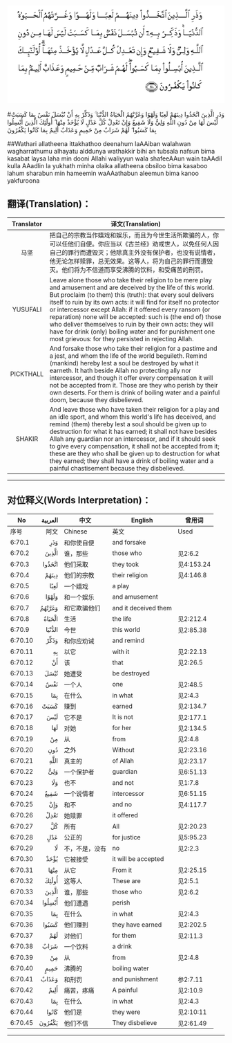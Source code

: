![006:070](images/006_070.gif)

#وَذَرِ الَّذِينَ اتَّخَذُوا دِينَهُمْ لَعِبًا وَلَهْوًا وَغَرَّتْهُمُ الْحَيَاةُ الدُّنْيَا ۚ وَذَكِّرْ بِهِ أَنْ تُبْسَلَ نَفْسٌ بِمَا كَسَبَتْ لَيْسَ لَهَا مِنْ دُونِ اللَّهِ وَلِيٌّ وَلَا شَفِيعٌ وَإِنْ تَعْدِلْ كُلَّ عَدْلٍ لَا يُؤْخَذْ مِنْهَا ۗ أُولَٰئِكَ الَّذِينَ أُبْسِلُوا بِمَا كَسَبُوا ۖ لَهُمْ شَرَابٌ مِنْ حَمِيمٍ وَعَذَابٌ أَلِيمٌ بِمَا كَانُوا يَكْفُرُونَ 

##Wathari allatheena ittakhathoo deenahum laAAiban walahwan wagharrathumu alhayatu alddunya wathakkir bihi an tubsala nafsun bima kasabat laysa laha min dooni Allahi waliyyun wala shafeeAAun wain taAAdil kulla AAadlin la yukhath minha olaika allatheena obsiloo bima kasaboo lahum sharabun min hameemin waAAathabun aleemun bima kanoo yakfuroona 

## 翻译(Translation)：

| Translator | 译文(Translation)                                            |
| :--------: | ------------------------------------------------------------ |
|    马坚    | 把自己的宗教当作嬉戏和娱乐，而且为今世生活所欺骗的人，你可以任他们自便。你应当以《古兰经》劝戒世人，以免任何人因自己的罪行而遭毁灭；他除真主外没有保护者，也没有说情者，他无论怎样赎罪，总无效果。这等人，将为自己的罪行而遭毁灭。他们将为不信道而享受沸腾的饮料，和受痛苦的刑罚。 |
|  YUSUFALI  | Leave alone those who take their religion to be mere play and amusement and are deceived by the life of this world. But proclaim (to them) this (truth): that every soul delivers itself to ruin by its own acts: it will find for itself no protector or intercessor except Allah: if it offered every ransom (or reparation) none will be accepted: such is (the end of) those who deliver themselves to ruin by their own acts: they will have for drink (only) boiling water and for punishment one most grievous: for they persisted in rejecting Allah. |
| PICKTHALL  | And forsake those who take their religion for a pastime and a jest, and whom the life of the world beguileth. Remind (mankind) hereby lest a soul be destroyed by what it earneth. It hath beside Allah no protecting ally nor intercessor, and though it offer every compensation it will not be accepted from it. Those are they who perish by their own deserts. For them is drink of boiling water and a painful doom, because they disbelieved. |
|   SHAKIR   | And leave those who have taken their religion for a play and an idle sport, and whom this world's life has deceived, and remind (them) thereby lest a soul should be given up to destruction for what it has earned; it shall not have besides Allah any guardian nor an intercessor, and if it should seek to give every compensation, it shall not be accepted from it; these are they who shall be given up to destruction for what they earned; they shall have a drink of boiling water and a painful chastisement because they disbelieved. |

---

## 对位释义(Words Interpretation)：

| No   | العربية | 中文    | English | 曾用词 |
| ---- | ------: | ------- | ------- | ------ |
| 序号 |    阿文 | Chinese | 英文    | Used   |
| 6:70.1  | وَذَرِ    | 和你使自便     | and forsake          |            |
| 6:70.2  | الَّذِينَ  | 谁，那些       | those who            | 见2:6.2    |
| 6:70.3  | اتَّخَذُوا | 他们采取       | they took            | 见4:153.24 |
| 6:70.4  | دِينَهُمْ  | 他们的宗教     | their religion       | 见4:146.8  |
| 6:70.5  | لَعِبًا   | 一个嬉戏       | a play               |            |
| 6:70.6  | وَلَهْوًا  | 和一个娱乐     | and amusement        |            |
| 6:70.7  | وَغَرَّتْهُمُ | 和它欺骗他们   | and it deceived them |            |
| 6:70.8  | الْحَيَاةُ | 生活           | the life             | 见2:212.4  |
| 6:70.9  | الدُّنْيَا | 今世           | this world           | 见2:85.38  |
| 6:70.10 | وَذَكِّرْ   | 和你应劝诫     | and remind           |            |
| 6:70.11 | بِهِ     | 以它           | with it              | 见2:22.13  |
| 6:70.12 | أَنْ     | 该             | that                 | 见2:26.5   |
| 6:70.13 | تُبْسَلَ   | 她遭受         | be destroyed         |            |
| 6:70.14 | نَفْسٌ    | 一个人         | one                  | 见2:48.5   |
| 6:70.15 | بِمَا    | 在什么         | in what              | 见2:4.3    |
| 6:70.16 | كَسَبَتْ   | 赚到           | earned               | 见2:134.7  |
| 6:70.17 | لَيْسَ    | 它不是         | It is not            | 见2:177.1  |
| 6:70.18 | لَهَا    | 对她           | for her              | 见2:134.5  |
| 6:70.19 | مِنْ     | 从             | from                 | 见2:4.8    |
| 6:70.20 | دُونِ    | 之外           | Without              | 见2:23.16  |
| 6:70.21 | اللَّهِ   | 真主的         | of Allah             | 见2:23.17  |
| 6:70.22 | وَلِيٌّ    | 一个保护者     | guardian             | 见6:51.13  |
| 6:70.23 | وَلَا    | 也不           | and not              | 见1:7.8    |
| 6:70.24 | شَفِيعٌ   | 一个说情者     | intercessor          | 见6:51.15  |
| 6:70.25 | وَإِنْ    | 和不           | and no               | 见4:117.7  |
| 6:70.26 | تَعْدِلْ   | 她赎罪         | it offered           |            |
| 6:70.27 | كُلَّ     | 所有           | All                  | 见2:20.23  |
| 6:70.28 | عَدْلٍ    | 公正的         | for justice          | 见5:95.23  |
| 6:70.29 | لَا     | 不，不是，没有 | no                   | 见2:2.3    |
| 6:70.30 | يُؤْخَذْ   | 它被接受       | it will be accepted  |            |
| 6:70.31 | مِنْهَا   | 从它           | From it              | 见2:25.15  |
| 6:70.32 | أُولَٰئِكَ  | 这等人         | These are            | 见2:5.1    |
| 6:70.33 | الَّذِينَ  | 谁，那些       | those who            | 见2:6.2    |
| 6:70.34 | أُبْسِلُوا | 他们遭遇       | perish               |            |
| 6:70.35 | بِمَا    | 在什么         | in what              | 见2:4.3    |
| 6:70.36 | كَسَبُوا  | 他们赚到       | they have earned     | 见2:202.5  |
| 6:70.37 | لَهُمْ    | 对他们         | for them             | 见2:11.3   |
| 6:70.38 | شَرَابٌ   | 一个饮料       | a drink              |            |
| 6:70.39 | مِنْ     | 从             | from                 | 见2:4.8    |
| 6:70.40 | حَمِيمٍ   | 沸腾的         | boiling water        |            |
| 6:70.41 | وَعَذَابٌ  | 和刑罚         | and punishment       | 参2:7.11   |
| 6:70.42 | أَلِيمٌ   | 痛苦，疼痛     | A painful            | 见2:10.9   |
| 6:70.43 | بِمَا    | 在什么         | in what              | 见2:4.3    |
| 6:70.44 | كَانُوا  | 他们是         | they were            | 见2:10:11  |
| 6:70.45 | يَكْفُرُونَ | 他们不信       | They disbelieve      | 见2:61.49  |

---
